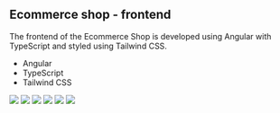 Ecommerce shop - frontend
-
The frontend of the Ecommerce Shop is developed using Angular with TypeScript and styled using Tailwind CSS.

- Angular
- TypeScript
- Tailwind CSS

<img src="https://i.imgur.com/MADyAxE.png"/>

<img src="https://i.imgur.com/4PIFL8Q.png"/>

<img src="https://i.imgur.com/apy0WN9.png"/>

<img src="https://i.imgur.com/N5Jd0ji.png"/>

<img src="https://i.imgur.com/MyAoB0q.png"/>

<img src="https://i.imgur.com/K4mIiUJ.png"/>

